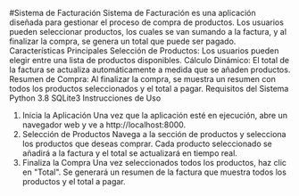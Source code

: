 #Sistema de Facturación
Sistema de Facturación es una aplicación diseñada para gestionar el proceso de compra de productos. Los usuarios pueden seleccionar productos, los cuales se van sumando a la factura, y al finalizar la compra, se genera un total que puede ser pagado.
Características Principales
Selección de Productos: Los usuarios pueden elegir entre una lista de productos disponibles.
Cálculo Dinámico: El total de la factura se actualiza automáticamente a medida que se añaden productos.
Resumen de Compra: Al finalizar la compra, se muestra un resumen con todos los productos seleccionados y el total a pagar.
Requisitos del Sistema
Python 3.8
SQLite3
Instrucciones de Uso
1. Inicia la Aplicación
Una vez que la aplicación esté en ejecución, abre un navegador web y ve a http://localhost:8000.
2. Selección de Productos
Navega a la sección de productos y selecciona los productos que deseas comprar.
Cada producto seleccionado se añadirá a la factura y el total se actualizará en tiempo real.
3. Finaliza la Compra
Una vez seleccionados todos los productos, haz clic en "Total".
Se generará un resumen de la factura que muestra todos los productos y el total a pagar.
